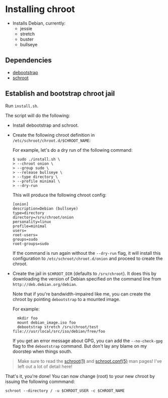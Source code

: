 # Installing chroot

- Installs Debian, currently:
    + jessie
    + stretch
    + buster
    + bullseye

## Dependencies

- [debootstrap]
- [schroot]

## Establish and bootstrap chroot jail

Run `install.sh`.

The script will do the following:

- Install debootstrap and schroot.
- Create the following chroot definition in `/etc/schroot/chroot.d/$CHROOT_NAME`:

    For example, let's do a dry run of the following command:

    ```
    $ sudo ./install.sh \
    > --chroot onion \
    > --group sudo \
    > --release bullseye \
    > --type directory \
    > --profile minimal \
    > --dry-run
    ```

    This will produce the following chroot config:

    ```
    [onion]
    description=Debian (bullseye)
    type=directory
    directory=/srv/chroot/onion
    personality=linux
    profile=minimal
    users=
    root-users=
    groups=sudo
    root-groups=sudo
    ```

    If the command is run again without the `--dry-run` flag, it will install this configuration to `/etc/schroot/chroot.d/onion` and proceed to create the chroot.

- Create the jail in `$CHROOT_DIR` (defaults to `/srv/chroot`). It does this by downloading the version of Debian specified on the command line from `http://deb.debian.org/debian`.

    Note that if you're bandwidth-impaired like me, you can create the chroot by pointing `debootstrap` to a mounted image.

    For example:

        mkdir foo
        mount debian_image.iso foo
        debootstrap stretch /srv/chroot/test file:///usr/local/src/iso/debian/free/foo

    If you get an error message about GPG, you can add the `--no-check-gpg` flag to the `debootstrap` command.  But don't lay any blame on my doorstep when things south.

> Make sure to read the [schroot(1)] and [schroot.conf(5)] man pages!  I've left out a lot of detail here!

That's it, you're done!  You can now change (root) to your new chroot by issuing the following commmand:

    schroot --directory / -u $CHROOT_USER -c $CHROOT_NAME

<!--
> Note that if `proc` and `dev/pts` aren't mounted in the chroot, you will not have a `pty` when logging in.  `tmux` and other programs will appear not to launch, and when running the `tty` program, you'll be told `not a tty`.
> To fix this, run `mnt/chroot_mounts.sh` (and its brother `mnt/chroot_umounts.sh`) in the host environment.

The rest of this document describes optional chroot environment configurations and notes.

# Codesharing

1. Configure chroot

    Run `env/codeshare.sh`.

    The script will do the following:

    - Install [build-essential] (gcc, make, etc.), curl, git, tmux and vim.
    - Add the user given on the CLI.
    - Clone my minimal dotfiles into the new home dir:
        + [dotfiles]

2. Configure SSH

    Add the directive to `sshd_config` that will automatically jail an SSH remote login to the new chroot. Note that you should add this to the `ssdh_config` in the host environment, NOT the chroot jail.

    ```
    Match group codeshare
            ChrootDirectory /srv/chroot/$CHROOT_NAME
            X11Forwarding no
            AllowTcpForwarding no
    ```

# Notes

### Installing NodeJS

The NodeJS tarball uses the `xz` compression tool:

- sudo apt-get install xz-utils
- tar xvJf xxx.xz

#### If getting a "No such file or directory" error when executing the node binary...

The node binary is a 32-bit ELF but it's a 64 bit OS.

The following commands will provide more information:

```
file /path/to/node
ldd /path/to/node
```

https://superuser.com/questions/344533/no-such-file-or-directory-error-in-bash-but-the-file-exists

tl;dr:

```
sudo dpkg --add-architecture i386
sudo apt-get update
sudo apt-get install --reinstall libc6-i386
sudo apt-get install "libstdc++6:i386"
```

In this example, all users that should be jailed upon remote login should belong to the `codeshare` group.
-->

[debootstrap]: https://packages.debian.org/stretch/debootstrap
[schroot]: https://packages.debian.org/stretch/schroot
[schroot(1)]: https://manpages.debian.org/stretch/schroot/schroot.1.en.html
[schroot.conf(5)]: https://manpages.debian.org/stretch/schroot/schroot.conf.5.en.html
[build-essential]: https://packages.debian.org/stretch/build-essential
[dotfiles]: https://github.com/btoll/dotfiles/tree/master/minimal

